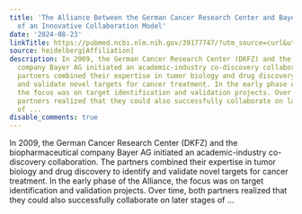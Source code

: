 ```yaml
---
title: 'The Alliance Between the German Cancer Research Center and Bayer: A Retrospective
  of an Innovative Collaboration Model'
date: '2024-08-23'
linkTitle: https://pubmed.ncbi.nlm.nih.gov/39177747/?utm_source=curl&utm_medium=rss&utm_campaign=pubmed-2&utm_content=1FakS-2QOkCT8HsMOQP1bCRQ4YzyumYOmxmF0moLsQ3dFB1E9V&fc=20220326224207&ff=20240823182400&v=2.18.0.post9+e462414
source: heidelberg[Affiliation]
description: In 2009, the German Cancer Research Center (DKFZ) and the biopharmaceutical
  company Bayer AG initiated an academic-industry co-discovery collaboration. The
  partners combined their expertise in tumor biology and drug discovery to identify
  and validate novel targets for cancer treatment. In the early phase of the Alliance,
  the focus was on target identification and validation projects. Over time, both
  partners realized that they could also successfully collaborate on later stages
  of ...
disable_comments: true
---
```

In 2009, the German Cancer Research Center (DKFZ) and the biopharmaceutical company Bayer AG initiated an academic-industry co-discovery collaboration. The partners combined their expertise in tumor biology and drug discovery to identify and validate novel targets for cancer treatment. In the early phase of the Alliance, the focus was on target identification and validation projects. Over time, both partners realized that they could also successfully collaborate on later stages of ...